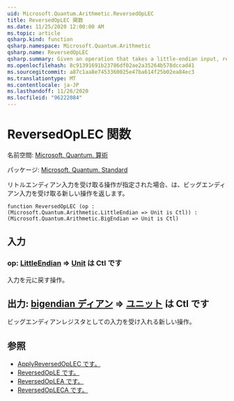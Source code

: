 ```yaml
---
uid: Microsoft.Quantum.Arithmetic.ReversedOpLEC
title: ReversedOpLEC 関数
ms.date: 11/25/2020 12:00:00 AM
ms.topic: article
qsharp.kind: function
qsharp.namespace: Microsoft.Quantum.Arithmetic
qsharp.name: ReversedOpLEC
qsharp.summary: Given an operation that takes a little-endian input, returns a new operation that takes a big-endian input.
ms.openlocfilehash: 8c91391691b23786df02ae2a35264b578dccad41
ms.sourcegitcommit: a87c1aa8e7453360025e47ba614f25b02ea84ec3
ms.translationtype: MT
ms.contentlocale: ja-JP
ms.lasthandoff: 11/26/2020
ms.locfileid: "96222084"
---
```

# <a name="reversedoplec-function"></a>ReversedOpLEC 関数

名前空間: [Microsoft. Quantum. 算術](xref:Microsoft.Quantum.Arithmetic)

パッケージ: [Microsoft. Quantum. Standard](https://nuget.org/packages/Microsoft.Quantum.Standard)


リトルエンディアン入力を受け取る操作が指定された場合、は、ビッグエンディアン入力を受け取る新しい操作を返します。

```qsharp
function ReversedOpLEC (op : (Microsoft.Quantum.Arithmetic.LittleEndian => Unit is Ctl)) : (Microsoft.Quantum.Arithmetic.BigEndian => Unit is Ctl)
```


## <a name="input"></a>入力

### <a name="op--littleendian--unit--is-ctl"></a>op: [LittleEndian](xref:Microsoft.Quantum.Arithmetic.LittleEndian) => [Unit](xref:microsoft.quantum.lang-ref.unit)  は Ctl です

入力を元に戻す操作。



## <a name="output--bigendian--unit--is-ctl"></a>出力: [bigendian ディアン](xref:Microsoft.Quantum.Arithmetic.BigEndian) => [ユニット](xref:microsoft.quantum.lang-ref.unit)  は Ctl です

ビッグエンディアンレジスタとしての入力を受け入れる新しい操作。

## <a name="see-also"></a>参照

- [ApplyReversedOpLEC です。](xref:Microsoft.Quantum.Arithmetic.ApplyReversedOpLEC)
- [ReversedOpLE です。](xref:Microsoft.Quantum.Arithmetic.ReversedOpLE)
- [ReversedOpLEA です。](xref:Microsoft.Quantum.Arithmetic.ReversedOpLEA)
- [ReversedOpLECA です。](xref:Microsoft.Quantum.Arithmetic.ReversedOpLECA)